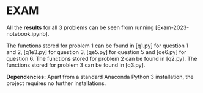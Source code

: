
# EXAM


All the **results** for all 3 problems can be seen from running [Exam-2023-notebook.ipynb].

The functions stored for problem 1 can be found in [q1.py] for question 1 and 2, [q1e3.py] for question 3, [qe5.py] for question 5 and [qe6.py] for question 6.
The functions stored for problem 2 can be found in [q2.py].
The functions stored for problem 3 can be found in [q3.py].


**Dependencies:** Apart from a standard Anaconda Python 3 installation, the project requires no further installations.
